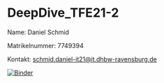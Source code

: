 # DeepDive_TFE21-2

Name: Daniel Schmid

Matrikelnummer: 7749394

Kontakt: schmid.daniel-it21@it.dhbw-ravensburg.de

[![Binder](https://mybinder.org/badge_logo.svg)](https://mybinder.org/v2/gh/danielschmid03/DeepDive_TFE21-2/master?labpath=DeepDive_7749394.ipynb)
